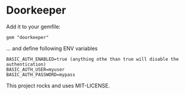 # Doorkeeper

Add it to your gemfile:

    gem "doorkeeper"

... and define following ENV variables

    BASIC_AUTH_ENABLED=true (anything othe than true will disable the authentication)
    BASIC_AUTH_USER=myuser
    BASIC_AUTH_PASSWORD=mypass

This project rocks and uses MIT-LICENSE.
